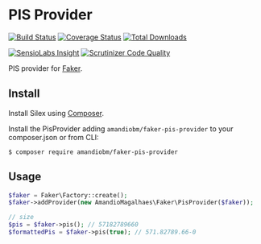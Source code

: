 PIS Provider
====================

[![Build Status](https://travis-ci.org/amandiobm/fake-pis-provider.svg?branch=master)](https://travis-ci.org/amandiobm/fake-pis-provider)
[![Coverage Status](https://coveralls.io/repos/github/amandiobm/fake-pis-provider/badge.svg)](https://coveralls.io/github/amandiobm/fake-pis-provider)
[![Total Downloads](https://img.shields.io/packagist/dt/amandiobm/faker-pis-provider.svg?style=flat)](https://packagist.org/packages/amandiobm/faker-pis-provider)

[![SensioLabs Insight](https://img.shields.io/sensiolabs/i/a22e5509-ca4f-4902-a458-5994123c058f.svg?style=flat)](https://insight.sensiolabs.com/projects/a22e5509-ca4f-4902-a458-5994123c058f)
[![Scrutinizer Code Quality](https://img.shields.io/scrutinizer/g/EmanueleMinotto/PlaceholdItProvider.svg?style=flat)](https://scrutinizer-ci.com/g/EmanueleMinotto/PlaceholdItProvider/)

PIS provider for [Faker](https://github.com/fzaninotto/Faker).

## Install
Install Silex using [Composer](http://getcomposer.org/).

Install the PisProvider adding `amandiobm/faker-pis-provider` to your composer.json or from CLI:

```
$ composer require amandiobm/faker-pis-provider
```

## Usage

```php
$faker = Faker\Factory::create();
$faker->addProvider(new AmandioMagalhaes\Faker\PisProvider($faker));

// size
$pis = $faker->pis(); // 57182789660
$formattedPis = $faker->pis(true); // 571.82789.66-0
```